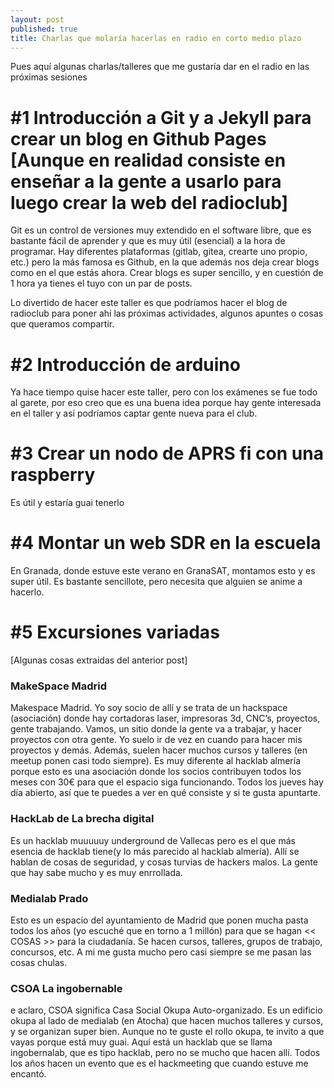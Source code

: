 ```yaml
---
layout: post
published: true
title: Charlas que molaría hacerlas en radio en corto medio plazo
---
```


Pues aquí algunas charlas/talleres que me gustaría dar en el radio en las próximas sesiones

# #1 Introducción a Git y a Jekyll para crear un blog en Github Pages [Aunque en realidad consiste en enseñar a la gente a usarlo para luego crear la web del radioclub]

Git es un control de versiones muy extendido en el software libre, que es bastante fácil de aprender y que es muy útil (esencial) a la hora de programar. Hay diferentes plataformas (gitlab, gitea, crearte uno propio, etc.) pero la más famosa es Github, en la que además nos deja crear blogs como en el que estás ahora. Crear blogs es super sencillo, y en cuestión de 1 hora ya tienes el tuyo con un par de posts.

Lo divertido de hacer este taller es que podríamos hacer el blog de radioclub para poner ahí las próximas actividades, algunos apuntes o cosas que queramos compartir.

# #2 Introducción de arduino

Ya hace tiempo quise hacer este taller, pero con los exámenes se fue todo al garete, por eso creo que es una buena idea porque hay gente interesada en el taller y así podríamos captar gente nueva para el club.

# #3 Crear un nodo de APRS fi con una raspberry

Es útil y estaría guai tenerlo

# #4 Montar un web SDR en la escuela

En Granada, donde estuve este verano en GranaSAT, montamos esto y es super útil. Es bastante sencillote, pero necesita que alguien se anime a hacerlo.

# #5 Excursiones variadas

[Algunas cosas extraidas del anterior post]

### MakeSpace Madrid

Makespace Madrid. Yo soy socio de allí y se trata de un hackspace (asociación) donde hay cortadoras laser, impresoras 3d, CNC’s, proyectos, gente trabajando. Vamos, un sitio donde la gente va a trabajar, y hacer proyectos con otra gente. Yo suelo ir de vez en cuando para hacer mis proyectos y demás. Además, suelen hacer muchos cursos y talleres (en meetup ponen casi todo siempre). Es muy diferente al hacklab almería porque esto es una asociación donde los socios contribuyen todos los meses con 30€ para que el espacio siga funcionando. Todos los jueves hay día abierto, así que te puedes a ver en qué consiste y si te gusta apuntarte.

### HackLab de La brecha digital

Es un hacklab muuuuuy underground de Vallecas pero es el que más esencia de hacklab tiene(y lo más parecido al hacklab almería). Allí se hablan de cosas de seguridad, y cosas turvias de hackers malos. La gente que hay sabe mucho y es muy enrrollada.

### Medialab Prado

Esto es un espacio del ayuntamiento de Madrid que ponen mucha pasta todos los años (yo escuché que en torno a 1 millón) para que se hagan << COSAS >> para la ciudadanía. Se hacen cursos, talleres, grupos de trabajo, concursos, etc. A mi me gusta mucho pero casi siempre se me pasan las cosas chulas.

### CSOA La ingobernable

e aclaro, CSOA significa Casa Social Okupa Auto-organizado. Es un edificio okupa al lado de medialab (en Atocha) que hacen muchos talleres y cursos, y se organizan super bien. Aunque no te guste el rollo okupa, te invito a que vayas porque está muy guai. Aquí está un hacklab que se llama ingobernalab, que es tipo hacklab, pero no se mucho que hacen allí. Todos los años hacen un evento que es el hackmeeting que cuando estuve me encantó.

